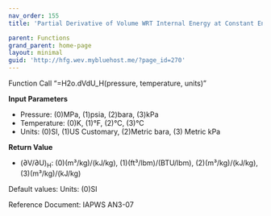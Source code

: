 ```yaml
---
nav_order: 155
title: 'Partial Derivative of Volume WRT Internal Energy at Constant Enthalpy f(P, T)'

parent: Functions
grand_parent: home-page
layout: minimal
guid: 'http://hfg.wev.mybluehost.me/?page_id=270'
---
```


Function Call “=H2o.dVdU\_H(pressure, temperature, units)”

**Input Parameters**

- Pressure: (0)MPa, (1)psia, (2)bara, (3)kPa
- Temperature: (0)K, (1)°F, (2)°C, (3)°C
- Units: (0)SI, (1)US Customary, (2)Metric bara, (3) Metric kPa

**Return Value**

- (∂V/∂U)<sub>H</sub>: (0)(m³/kg)/(kJ/kg), (1)(ft³/lbm)/(BTU/lbm), (2)(m³/kg)/(kJ/kg), (3)(m³/kg)/(kJ/kg)

Default values: Units: (0)SI

Reference Document: IAPWS AN3-07